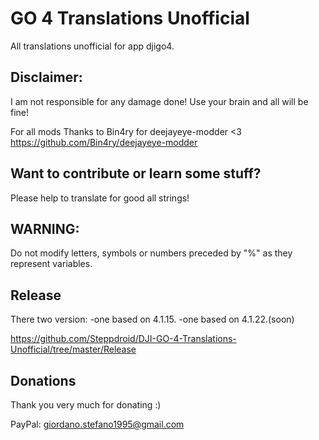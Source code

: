 # GO 4 Translations Unofficial

All translations unofficial for app djigo4.


## Disclaimer:


I am not responsible for any damage done! Use your brain and all will be fine!

For all mods Thanks to Bin4ry for deejayeye-modder <3
https://github.com/Bin4ry/deejayeye-modder


## Want to contribute or learn some stuff? 


Please help to translate for good all strings!


## WARNING:


Do not modify letters, symbols or numbers preceded by "%" as they represent variables.


## Release

There two version:
-one based on 4.1.15.
-one based on 4.1.22.(soon)

https://github.com/Steppdroid/DJI-GO-4-Translations-Unofficial/tree/master/Release


## Donations

Thank you very much for donating :)

PayPal: giordano.stefano1995@gmail.com
